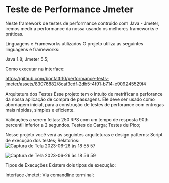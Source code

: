 # Teste de Performance Jmeter

Neste framework de testes de performance contruido com Java - Jmeter, iremos medir a performance da nossa usando os melhores frameworks e práticas.

Linguagens e Frameworks utilizados
O projeto utiliza as seguintes linguagens e frameworks:

Java 1.8;
Jmeter 5.5;

Como executar na interface:

https://github.com/bonfatti10/performance-tests-jmeter/assets/83076882/8caf3cdf-2db5-4f91-b714-e909245529f4


Arquitetura dos Testes
Esse projeto tem o intuito de metrificar a perforance da nossa aplicação de compra de passagens. Ele deve ser usado como abordagem inicial, para a construção de testes de perforance com entregas mais rápidas, simples e eficiente.

Validações a serem feitas:
250 RPS com um tempo de resposta 90th percentil inferior a 2 segundos.
Testes de Carga;
Testes de Pico;


Nesse projeto você verá as seguintes arquiteturas e design patterns:
Script de execução dos testes;
Relatorios:
![Captura de Tela 2023-06-26 às 18 55 57](https://github.com/bonfatti10/performance-tests-jmeter/assets/83076882/d8568951-55f9-4231-9270-afa8f4d06fe4)

![Captura de Tela 2023-06-26 às 18 56 59](https://github.com/bonfatti10/performance-tests-jmeter/assets/83076882/586b2824-057e-4091-aa25-67bc0f3ef5b4)


Tipos de Execuções
Existem dois tipos de execução:

Interface Jmetet;
Via comandline terminal;
